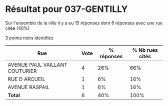 # Résultat pour 037-GENTILLY

Sur l'ensemble de la ville il y a eu 15 réponses dont 6 réponses avec une rue citée (40%)

3 points noirs identifiés

| Rue | Vote | % réponses | % Nb rues cités|
|-----|------|------------|----------------|
| AVENUE PAUL VAILLANT COUTURIER | 4 | 26% | 66%|
| RUE D ARCUEIL | 1 | 6% | 16%|
| AVENUE RASPAIL | 1 | 6% | 16%|
| **Total** | 6 | 40% | 100%|
